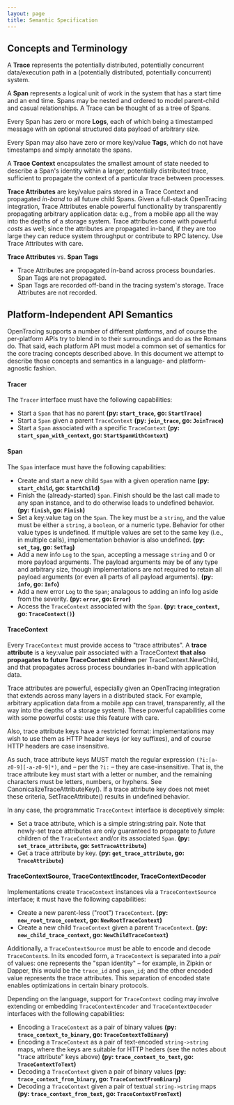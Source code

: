 ```yaml
---
layout: page
title: Semantic Specification
---
```


## Concepts and Terminology

A **Trace** represents the potentially distributed, potentially concurrent data/execution path in a (potentially distributed, potentially concurrent) system.

A **Span** represents a logical unit of work in the system that has a start time and an end time. Spans may be nested and ordered to model parent-child and casual relationships. A Trace can be thought of as a tree of Spans.

Every Span has zero or more **Logs**, each of which being a timestamped message with an optional structured data payload of arbitrary size.

Every Span may also have zero or more key/value **Tags**, which do not have timestamps and simply annotate the spans.

A **Trace Context** encapsulates the smallest amount of state needed to describe a Span's identity within a larger, potentially distributed trace, sufficient to propagate the context of a particular trace between processes.

**Trace Attributes** are key/value pairs stored in a Trace Context and propagated _in-band_ to all future child Spans. Given a full-stack OpenTracing integration, Trace Attributes enable powerful functionality by transparently propagating arbitrary application data: e.g., from a mobile app all the way into the depths of a storage system. Trace attributes come with powerful _costs_ as well; since the attributes are propagated in-band, if they are too large they can reduce system throughput or contribute to RPC latency. Use Trace Attributes with care.

**Trace Attributes** vs. **Span Tags**

* Trace Attributes are propagated in-band across process boundaries. Span Tags are not propagated.
* Span Tags are recorded off-band in the tracing system's storage. Trace Attributes are not recorded.

## Platform-Independent API Semantics

OpenTracing supports a number of different platforms, and of course the per-platform APIs try to blend in to their surroundings and do as the Romans do. That said, each platform API must model a common set of semantics for the core tracing concepts described above. In this document we attempt to describe those concepts and semantics in a language- and platform-agnostic fashion.

#### Tracer

The `Tracer` interface must have the following capabilities:

- Start a `Span` that has no parent **(py: `start_trace`, go: `StartTrace`)**
- Start a `Span` given a parent `TraceContext` **(py: `join_trace`, go: `JoinTrace`)**
- Start a `Span` associated with a specific `TraceContext` **(py: `start_span_with_context`, go: `StartSpanWithContext`)**


#### Span

The `Span` interface must have the following capabilities:

- Create and start a new child `Span` with a given operation name **(py: `start_child`, go: `StartChild`)**
- Finish the (already-started) `Span`.  Finish should be the last call made to any span instance, and to do otherwise leads to undefined behavior. **(py: `finish`, go: `Finish`)**
- Set a key:value tag on the `Span`. The key must be a `string`, and the value must be either a `string`, a `boolean`, or a numeric type. Behavior for other value types is undefined. If multiple values are set to the same key (i.e., in multiple calls), implementation behavior is also undefined. **(py: `set_tag`, go: `SetTag`)**
- Add a new info `Log` to the `Span`, accepting a message `string` and 0 or more payload arguments. The payload arguments may be of any type and arbitrary size, though implementations are not required to retain all payload arguments (or even all parts of all payload arguments). **(py: `info`, go: `Info`)**
- Add a new error `Log` to the `Span`; analagous to adding an info log aside from the severity. **(py: `error`, go: `Error`)**
- Access the `TraceContext` associated with the `Span`. **(py: `trace_context`, go: `TraceContext()`)**


#### TraceContext

Every `TraceContext` must provide access to "trace attributes". A **trace attribute** is a key:value pair associated with a TraceContext **that also propagates to future TraceContext children** per TraceContext.NewChild, and that propagates across process boundaries in-band with application data.

Trace attributes are powerful, especially given an OpenTracing integration that extends across many layers in a distributed stack. For example, arbitrary application data from a mobile app can travel, transparently, all the way into the depths of a storage system). These powerful capabilities come with some powerful costs: use this feature with care.

Also, trace attribute keys have a restricted format: implementations may wish to use them as HTTP header keys (or key suffixes), and of course HTTP headers are case insensitive.

As such, trace attribute keys MUST match the regular expression `(?i:[a-z0-9][-a-z0-9]*)`, and – per the `?i:` – they are case-insensitive.  That is, the trace attribute key must start with a letter or number, and the remaining characters must be letters, numbers, or hyphens. See CanonicalizeTraceAttributeKey(). If a trace attribute key does not meet these criteria, SetTraceAttribute() results in undefined behavior.

In any case, the programmatic `TraceContext` interface is deceptively simple:

- Set a trace attribute, which is a simple string:string pair. Note that newly-set trace attributes are only guaranteed to propagate to *future* children of the `TraceContext` and/or its associated `Span`. **(py: `set_trace_attribute`, go: `SetTraceAttribute`)**
- Get a trace attribute by key. **(py: `get_trace_attribute`, go: `TraceAttribute`)**


#### TraceContextSource, TraceContextEncoder, TraceContextDecoder

Implementations create `TraceContext` instances via a `TraceContextSource` interface; it must have the following capabilities:

- Create a new parent-less ("root") `TraceContext`. **(py: `new_root_trace_context`, go: `NewRootTraceContext`)**
- Create a new child `TraceContext` given a parent `TraceContext`. **(py: `new_child_trace_context`, go: `NewChildTraceContext`)**


Additionally, a `TraceContextSource` must be able to encode and decode `TraceContext`s. In its encoded form, a `TraceContext` is separated into a *pair* of values: one represents the "span identity" – for example, in Zipkin or Dapper, this would be the `trace_id` and `span_id`; and the other encoded value represents the trace attributes. This separation of encoded state enables optimizations in certain binary protocols.

Depending on the language, support for `TraceContext` coding may involve extending or embedding `TraceContextEncoder` and `TraceContextDecoder` interfaces with the following capabilities:

- Encoding a `TraceContext` as a pair of binary values **(py: `trace_context_to_binary`, go: `TraceContextToBinary`)**
- Encoding a `TraceContext` as a pair of text-encoded `string->string` maps, where the keys are suitable for HTTP heders (see the notes about "trace attribute" keys above) **(py: `trace_context_to_text`, go: `TraceContextToText`)**
- Decoding a `TraceContext` given a pair of binary values **(py: `trace_context_from_binary`, go: `TraceContextFromBinary`)**
- Decoding a `TraceContext` given a pair of textual `string->string` maps **(py: `trace_context_from_text`, go: `TraceContextFromText`)**

